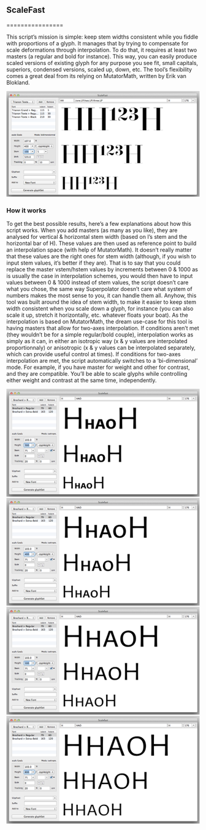 ## ScaleFast
================

This script’s mission is simple: keep stem widths consistent while you fiddle with proportions of a glyph. It manages that by trying to compensate for scale deformations through interpolation. To do that, it requires at least two masters (a regular and bold for instance). This way, you can easily produce scaled versions of existing glyph for any purpose you see fit, small capitals, superiors, condensed versions, scaled up, down, etc. The tool’s flexibility comes a great deal from its relying on MutatorMath, written by Erik van Blokland.

![alt tag](images/example-scalefast-5.png)

### How it works

To get the best possible results, here’s a few explanations about how this script works. When you add masters (as many as you like), they are analysed for vertical & horizontal stem width (based on I’s stem and the horizontal bar of H). These values are then used as reference point to build an interpolation space (with help of MutatorMath). It doesn’t really matter that these values are the right ones for stem width (although, if you wish to input stem values, it’s better if they are). That is to say that you could replace the master vstem/hstem values by increments between 0 & 1000 as is usually the case in interpolation schemes, you would then have to input values between 0 & 1000 instead of stem values, the script doesn’t care what you chose, the same way Superpolator doesn’t care what system of numbers makes the most sense to you, it can handle them all.
Anyhow, this tool was built around the idea of stem width, to make it easier to keep stem width consistent when you scale down a glyph, for instance (you can also scale it up, stretch it horizontally, etc. whatever floats your boat).
As the interpolation is based on MutatorMath, the dream use-case for this tool is having masters that allow for two-axes interpolation. If conditions aren’t met (they wouldn’t be for a simple regular/bold couple), interpolation works as simply as it can, in either an isotropic way (x & y values are interpolated proportionnaly) or anisotropic (x & y values can be interpolated separately, which can provide useful control at times).
If conditions for two-axes interpolation are met, the script automatically switches to a ‘bi-dimensional’ mode. For example, if you have master for weight and other for contrast, and they are compatible. You’ll be able to scale glyphs while controlling either weight and contrast at the same time, independently.

![alt tag](images/example-scalefast-1.png)
![alt tag](images/example-scalefast-2.png)
![alt tag](images/example-scalefast-3.png)
![alt tag](images/example-scalefast-4.png)